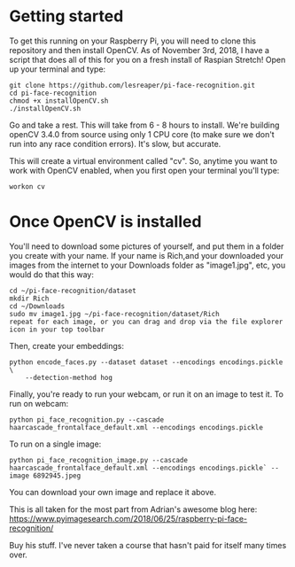 # Getting started

To get this running on your Raspberry Pi, you will need to clone this repository and then install OpenCV. As of November 3rd, 2018, I have a script that does all of this for you on a fresh install of Raspian Stretch!
Open up your terminal and type:
```
git clone https://github.com/lesreaper/pi-face-recognition.git
cd pi-face-recognition
chmod +x installOpenCV.sh
./installOpenCV.sh
```
Go and take a rest. This will take from 6 - 8 hours to install. We're building openCV 3.4.0 from source using only 1 CPU core (to make sure we don't run into any race condition errors). It's slow, but accurate.

This will create a virtual environment called "cv". So, anytime you want to work with OpenCV enabled, when you first open your terminal you'll type:
```
workon cv
```

# Once OpenCV is installed

You'll need to download some pictures of yourself, and put them in a folder you create with your name. If your name is Rich,and your downloaded your images from the internet to your Downloads folder as "image1.jpg", etc, you would do that this way:

```
cd ~/pi-face-recognition/dataset
mkdir Rich
cd ~/Downloads
sudo mv image1.jpg ~/pi-face-recognition/dataset/Rich
repeat for each image, or you can drag and drop via the file explorer icon in your top toolbar
```

Then, create your embeddings:
```
python encode_faces.py --dataset dataset --encodings encodings.pickle \
	--detection-method hog
``` 
Finally, you're ready to run your webcam, or run it on an image to test it.
To run on webcam:
```
python pi_face_recognition.py --cascade haarcascade_frontalface_default.xml --encodings encodings.pickle
```

To run on a single image:
```
python pi_face_recognition_image.py --cascade haarcascade_frontalface_default.xml --encodings encodings.pickle` --image 6892945.jpeg
```
You can download your own image and replace it above.

This is all taken for the most part from Adrian's awesome blog here:
https://www.pyimagesearch.com/2018/06/25/raspberry-pi-face-recognition/

Buy his stuff. I've never taken a course that hasn't paid for itself many times over.

